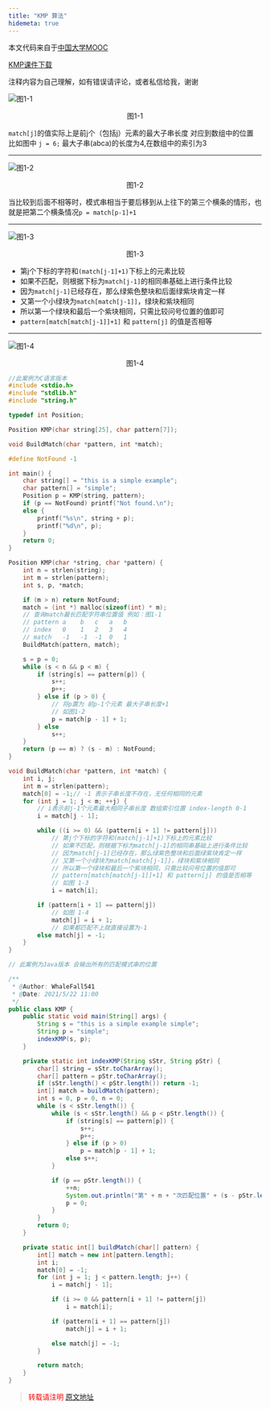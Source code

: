 ```yaml
---
title: "KMP 算法"
hidemeta: true
---
```



本文代码来自于[中国大学MOOC](https://www.icourse163.org/learn/ZJU-93001?tid=1003997005#/learn/content?type=detail&id=1007588527&cid=1009165213)

[KMP课件下载](https://nos.netease.com/edu-lesson-pdfsrc/5C4C0E5034E43DB3AD5A994156BD4D8D-1541934012176?download=KMP.pdf&Signature=Kv6I%2FJ3dPtxt5e4xw26MboN3s0jpTH5Q9AN14toQuA0%3D&Expires=1621614432&NOSAccessKeyId=7db2f370ff9a412987155d36d55a6ead)

注释内容为自己理解，如有错误请评论，或者私信给我，谢谢

![图1-1](https://img2020.cnblogs.com/blog/2023890/202105/2023890-20210522003400396-1490389296.png)
<div style="text-align: center;">图1-1</div>

`match[j]`的值实际上是前j个（包括j）元素的最大子串长度 对应到数组中的位置 比如图中 `j = 6;` 最大子串(abca)的长度为4,在数组中的索引为3

-------
![图1-2](https://img2020.cnblogs.com/blog/2023890/202105/2023890-20210522003416750-869603514.png)
<div style="text-align: center;">图1-2</div>

当比较到后面不相等时，模式串相当于要后移到从上往下的第三个横条的情形，也就是把第二个横条情况`p = match[p-1]+1`

-------
![图1-3](https://img2020.cnblogs.com/blog/2023890/202105/2023890-20210522003428839-760678242.png)
<div style="text-align: center;">图1-3</div>

- 第j个下标的字符和`(match[j-1]+1)`下标上的元素比较
- 如果不匹配，则根据下标为`match[j-1]`的相同串基础上进行条件比较
- 因为`match[j-1]`已经存在，那么绿紫色整块和后面绿紫块肯定一样
- 又第一个小绿块为`match[match[j-1]]`，绿块和紫块相同
- 所以第一个绿块和最后一个紫块相同，只需比较问号位置的值即可
- `pattern[match[match[j-1]]+1]` 和 `pattern[j]` 的值是否相等
-------
![图1-4](https://img2020.cnblogs.com/blog/2023890/202105/2023890-20210522003447948-744442378.png)
<div style="text-align: center;">图1-4</div>

```c
//此案例为C语言版本
#include <stdio.h>
#include "stdlib.h"
#include "string.h"

typedef int Position;

Position KMP(char string[25], char pattern[7]);

void BuildMatch(char *pattern, int *match);

#define NotFound -1

int main() {
    char string[] = "this is a simple example";
    char pattern[] = "simple";
    Position p = KMP(string, pattern);
    if (p == NotFound) printf("Not found.\n");
    else {
        printf("%s\n", string + p);
        printf("%d\n", p);
    }
    return 0;
}

Position KMP(char *string, char *pattern) {
    int n = strlen(string);
    int m = strlen(pattern);
    int s, p, *match;

    if (m > n) return NotFound;
    match = (int *) malloc(sizeof(int) * m);
    // 查询match最长匹配字符串位置值 例如：图1-1
    // pattern a    b   c   a   b
    // index   0    1   2   3   4
    // match   -1   -1  -1  0   1
    BuildMatch(pattern, match);

    s = p = 0;
    while (s < n && p < m) {
        if (string[s] == pattern[p]) {
            s++;
            p++;
        } else if (p > 0) {
            // 将p置为 前p-1个元素 最大子串长度+1
            // 如图1-2
            p = match[p - 1] + 1;
        } else
            s++;
    }
    return (p == m) ? (s - m) : NotFound;
}

void BuildMatch(char *pattern, int *match) {
    int i, j;
    int m = strlen(pattern);
    match[0] = -1;// -1 表示子串长度不存在，无任何相同的元素
    for (int j = 1; j < m; ++j) {
        // i表示前j-1个元素最大相同子串长度 数组索引位置 index-length 0-1
        i = match[j - 1];

        while ((i >= 0) && (pattern[i + 1] != pattern[j]))
            // 第j个下标的字符和(match[j-1]+1)下标上的元素比较
            // 如果不匹配，则根据下标为match[j-1]的相同串基础上进行条件比较
            // 因为match[j-1]已经存在，那么绿紫色整块和后面绿紫块肯定一样
            // 又第一个小绿块为match[match[j-1]]，绿块和紫块相同
            // 所以第一个绿块和最后一个紫块相同，只需比较问号位置的值即可
            // pattern[match[match[j-1]]+1] 和 pattern[j] 的值是否相等
            // 如图 1-3
            i = match[i];

        if (pattern[i + 1] == pattern[j])
            // 如图 1-4
            match[j] = i + 1;
            // 如果都匹配不上就直接设置为-1
        else match[j] = -1;
    }
}
```

```java
// 此案例为Java版本 会输出所有的匹配模式串的位置

/**
 * @Author: WhaleFall541
 * @Date: 2021/5/22 11:00
 */
public class KMP {
    public static void main(String[] args) {
        String s = "this is a simple example simple";
        String p = "simple";
        indexKMP(s, p);
    }

    private static int indexKMP(String sStr, String pStr) {
        char[] string = sStr.toCharArray();
        char[] pattern = pStr.toCharArray();
        if (sStr.length() < pStr.length()) return -1;
        int[] match = buildMatch(pattern);
        int s = 0, p = 0, n = 0;
        while (s < sStr.length()) {
            while (s < sStr.length() && p < pStr.length()) {
                if (string[s] == pattern[p]) {
                    s++;
                    p++;
                } else if (p > 0)
                    p = match[p - 1] + 1;
                else s++;
            }

            if (p == pStr.length()) {
                ++n;
                System.out.println("第" + n + "次匹配位置" + (s - pStr.length()) + "\n");
                p = 0;
            }
        }
        return 0;
    }

    private static int[] buildMatch(char[] pattern) {
        int[] match = new int[pattern.length];
        int i;
        match[0] = -1;
        for (int j = 1; j < pattern.length; j++) {
            i = match[j - 1];

            if (i >= 0 && pattern[i + 1] != pattern[j])
                i = match[i];

            if (pattern[i + 1] == pattern[j])
                match[j] = i + 1;

            else match[j] = -1;
        }

        return match;
    }
}


```



> <font color="red" >转载请注明 [原文地址](https://www.cnblogs.com/whalefall541/p/14797921.html)</font>